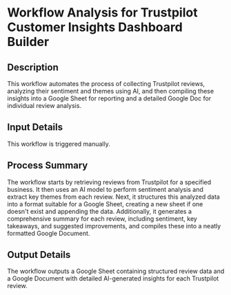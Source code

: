 # Workflow Analysis for Trustpilot Customer Insights Dashboard Builder

## Description
This workflow automates the process of collecting Trustpilot reviews, analyzing their sentiment and themes using AI, and then compiling these insights into a Google Sheet for reporting and a detailed Google Doc for individual review analysis.

## Input Details
This workflow is triggered manually.

## Process Summary
The workflow starts by retrieving reviews from Trustpilot for a specified business. It then uses an AI model to perform sentiment analysis and extract key themes from each review. Next, it structures this analyzed data into a format suitable for a Google Sheet, creating a new sheet if one doesn't exist and appending the data. Additionally, it generates a comprehensive summary for each review, including sentiment, key takeaways, and suggested improvements, and compiles these into a neatly formatted Google Document.

## Output Details
The workflow outputs a Google Sheet containing structured review data and a Google Document with detailed AI-generated insights for each Trustpilot review.
